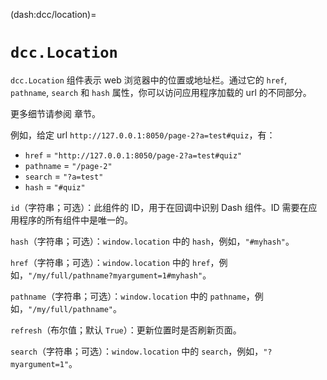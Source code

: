 (dash:dcc/location)=
# `dcc.Location`

`dcc.Location` 组件表示 web 浏览器中的位置或地址栏。通过它的 `href`, `pathname`, `search` 和 `hash` 属性，你可以访问应用程序加载的 url 的不同部分。

更多细节请参阅 [](dash:urls) 章节。

例如，给定 url `http://127.0.0.1:8050/page-2?a=test#quiz`，有：

- `href` = `"http://127.0.0.1:8050/page-2?a=test#quiz"`
- `pathname` = `"/page-2"`
- `search` = `"?a=test"`
- `hash` = `"#quiz"`

`id`（字符串；可选）：此组件的 ID，用于在回调中识别 Dash 组件。ID 需要在应用程序的所有组件中是唯一的。

`hash`（字符串；可选）：`window.location` 中的 `hash`，例如，`"#myhash"`。

`href`（字符串；可选）：`window.location` 中的 `href`，例如，`"/my/full/pathname?myargument=1#myhash"`。

`pathname`（字符串；可选）：`window.location` 中的 `pathname`，例如，`"/my/full/pathname"`。

`refresh`（布尔值；默认 `True`）：更新位置时是否刷新页面。

`search`（字符串；可选）：`window.location` 中的 `search`，例如，`"?myargument=1"`。
